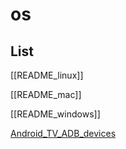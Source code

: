 # os

## List



[[README_linux]]

[[README_mac]]

[[README_windows]]

[Android_TV_ADB_devices](ADB_devices.md)
